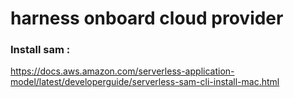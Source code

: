 # harness onboard cloud provider

### Install sam : 
https://docs.aws.amazon.com/serverless-application-model/latest/developerguide/serverless-sam-cli-install-mac.html 

